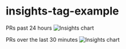 # insights-tag-example

PRs past 24 hours
![Insights chart](https://insights-tag.herokuapp.com/prActivity.png?repo=levindixon/insights-tag-example&groupBy=day)


PRs over the last 30 minutes
![Insights chart](https://insights-tag.herokuapp.com/prActivity.png?chartType=line&repo=levindixon/insights-tag-example&groupBy=minute&period=30)
